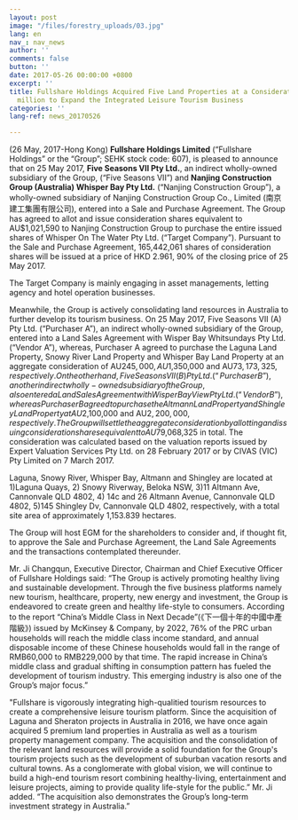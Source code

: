 ```yaml
---
layout: post
image: "/files/forestry_uploads/03.jpg"
lang: en
nav_: nav_news
author: ''
comments: false
button: ''
date: 2017-05-26 00:00:00 +0800
excerpt: ''
title: Fullshare Holdings Acquired Five Land Properties at a Consideration of AU$80
  million to Expand the Integrated Leisure Tourism Business
categories: ''
lang-ref: news_20170526

---
```

(26 May, 2017-Hong Kong) **Fullshare Holdings Limited** (“Fullshare Holdings” or the “Group”; SEHK stock code: 607), is pleased to announce that on 25 May 2017, **Five Seasons VII Pty Ltd.**, an indirect wholly-owned subsidiary of the Group, (“Five Seasons VII”) and **Nanjing Construction Group (Australia) Whisper Bay Pty Ltd.** (“Nanjing Construction Group”), a wholly-owned subsidiary of Nanjing Construction Group Co., Limited (南京建工集團有限公司), entered into a Sale and Purchase Agreement. The Group has agreed to allot and issue consideration shares equivalent to AU$1,021,590 to Nanjing Construction Group to purchase the entire issued shares of Whisper On The Water Pty Ltd. (“Target Company”). Pursuant to the Sale and Purchase Agreement, 165,442,061 shares of consideration shares will be issued at a price of HKD 2.961, 90% of the closing price of 25 May 2017.

The Target Company is mainly engaging in asset managements, letting agency and hotel operation businesses.

Meanwhile, the Group is actively consolidating land resources in Australia to further develop its tourism business. On 25 May 2017, Five Seasons VII (A) Pty Ltd. (“Purchaser A”), an indirect wholly-owned subsidiary of the Group, entered into a Land Sales Agreement with Wisper Bay Whitsundays Pty Ltd. (“Vendor A”), whereas, Purchaser A agreed to purchase the Laguna Land Property, Snowy River Land Property and Whisper Bay Land Property at an aggregate consideration of AU$245,000, AU$1,350,000 and AU$73,173,325, respectively. On the other hand, Five Seasons VII (B) Pty Ltd. (“Purchaser B”), another indirect wholly-owned subsidiary of the Group, also entered a Land Sales Agreement with Wisper Bay View Pty Ltd. (“Vendor B”), whereas Purchaser B agreed to purchase the Altmann Land Property and Shingley Land Property at AU$2,100,000 and AU$2,200,000, respectively. The Group will settle the aggregate consideration by allotting and issuing consideration shares equivalent to AU$79,068,325 in total. The consideration was calculated based on the valuation reports issued by Expert Valuation Services Pty Ltd. on 28 February 2017 or by CIVAS (VIC) Pty Limited on 7 March 2017.

Laguna, Snowy River, Whisper Bay, Altmann and Shingley are located at 1)Laguna Quays, 2) Snowy Riverway, Beloka NSW, 3)11 Altmann Ave, Cannonvale QLD 4802, 4) 14c and 26 Altmann Avenue, Cannonvale QLD 4802, 5)145 Shingley Dv, Cannonvale QLD 4802, respectively, with a total site area of approximately 1,153.839 hectares.

The Group will host EGM for the shareholders to consider and, if thought fit, to approve the Sale and Purchase Agreement, the Land Sale Agreements and the transactions contemplated thereunder.

Mr. Ji Changqun, Executive Director, Chairman and Chief Executive Officer of Fullshare Holdings said: “The Group is actively promoting healthy living and sustainable development. Through the five business platforms namely new tourism, healthcare, property, new energy and investment, the Group is endeavored to create green and healthy life-style to consumers. According to the report “China’s Middle Class in Next Decade”(《下一個十年的中國中產階級》) issued by McKinsey & Company, by 2022, 76% of the PRC urban households will reach the middle class income standard, and annual disposable income of these Chinese households would fall in the range of RMB60,000 to RMB229,000 by that time. The rapid increase in China’s middle class and gradual shifting in consumption pattern has fueled the development of tourism industry. This emerging industry is also one of the Group’s major focus.”

"Fullshare is vigorously integrating high-qualitied tourism resources to create a comprehensive leisure tourism platform. Since the acquisition of Laguna and Sheraton projects in Australia in 2016, we have once again acquired 5 premium land properties in Australia as well as a tourism property management company. The acquisition and the consolidation of the relevant land resources will provide a solid foundation for the Group's tourism projects such as the development of suburban vacation resorts and cultural towns. As a conglomerate with global vision, we will continue to build a high-end tourism resort combining healthy-living, entertainment and leisure projects, aiming to provide quality life-style for the public.” Mr. Ji added. “The acquisition also demonstrates the Group’s long-term investment strategy in Australia.”